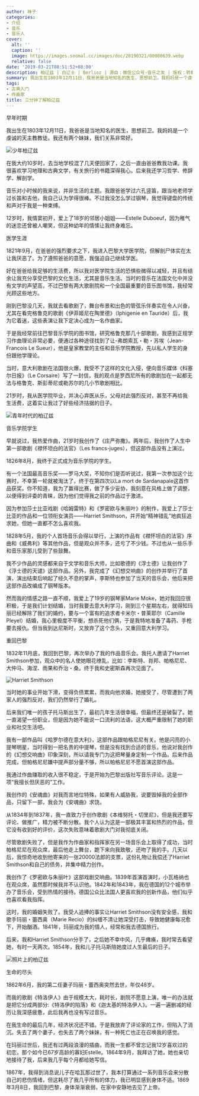 ```yaml
---
author: 袜子
categories:
- 介绍
- 音乐
- 音乐人
cover:
  alt: ''
  caption: ''
  image: https://images.soomal.cc/images/doc/20190321/00080639.webp
  relative: false
date: '2019-03-21T08:51:52+08:00'
description: 柏辽兹 | 白辽士 | Berlioz | 源自：微信公众号-音乐之友 | 版权：转载 |  平均/总评分：10.00/20
summary: 我出生在1803年12月11日，我爸爸是当地知名的医生，思想前卫。我妈妈是一个虔诚的天主教教徒。我还有两个妹妹，我们关系非常好。在我大约10岁时，去当地学校混了几天便回家了，之后一直由爸爸教我功课……
tags:
- 古典入门
- 作曲家
title: 三分钟了解柏辽兹
---
```


早年时期

我出生在1803年12月11日，我爸爸是当地知名的医生，思想前卫。我妈妈是一个虔诚的天主教教徒。我还有两个妹妹，我们关系非常好。

![少年柏辽兹](https://images.soomal.cc/images/doc/20190321/00080636_01.webp)





在我大约10岁时，去当地学校混了几天便回家了，之后一直由爸爸教我功课。我很喜欢学习地理和古典文学，有关旅行的书籍深得我心。后来我还学习哲学、修辞学、解剖学。

音乐对小时候的我来说，并非生活的主题。我跟爸爸学过六孔竖笛，跟当地老师学过长笛和吉他，我自己认为学得很棒。不过我没怎么学过钢琴，我觉得键盘的传统和声对于我是一种束缚。

12岁时，我情窦初开，爱上了18岁的邻居小姐姐――Estelle Duboeuf，因为稚气的迷恋还曾被人嘲笑，但这种幼年的情愫让我终身难忘。

医学生涯

1821年9月，在爸爸的强烈要求之下，我进入巴黎大学医学院，但解剖尸体实在太让我厌恶了。为了遵照爸爸的意愿，我强迫自己继续学医。

好在爸爸给我足够的生活费，所以我对医学院生活的恐惧些微得以减轻，并且有结余让我充分享受巴黎的文化生活，尤其是音乐生活。当时的音乐在法国文化中并没有文学的声望高，不过巴黎有两大歌剧院和一个全国最重要的音乐图书馆，我经常光顾这些地方。

刚到巴黎没几天，我就去看歌剧了，舞台布景和出色的管弦乐伴奏实在令人兴奋，尤其在看完格鲁克的歌剧《伊菲姬尼在陶里德》（Iphigenie en Tauride）后，我为它着迷，这些表演让我下定决心成为一名作曲家。

于是我经常前往巴黎音乐学院的图书馆，研究格鲁克那几十部歌剧，我感到正规学习作曲理论非常必要，便通过各种途径找到了让-弗朗索瓦・勒・苏埃（Jean-Francois Le Sueur），他是皇家教堂的主任和音乐学院教授，先以私人学生的身份跟他学理论。

当时，意大利歌剧在法国很火爆，我受不了这样的文化入侵，便向音乐媒体《科塞尔日报》（Le Corsaire）写了一封信，我的观点是罗西尼所有的歌剧加在一起都无法与格鲁克、斯彭蒂尼或勒苏尔的几小节歌剧相比。

21岁时，我从医学院毕业，并决心弃医从乐，父母对此强烈反对，甚至不再给我生活费，这着实让我过了好些经济拮据的日子。

![青年时代的柏辽兹](https://images.soomal.cc/images/doc/20190321/00080638.webp)





音乐学院学生

早就说过，我热爱作曲，21岁时我创作了《庄严弥撒》。两年后，我创作了人生中第一部歌剧《襟怀坦白的法官》（Les francs-juges），但这部作品没有上演过。

1826年8月，我终于正式成为音乐学院的学生。
 
有一个法国最高音乐奖――罗马大奖，不知你们是否听说过，我第一次参加这个比赛时，不幸第一轮就被淘汰了，终于在第四次以La mort de Sardanapale这首作品获奖。你不知道，我为了赢得比赛，做了多少妥协，我刻意在风格上做了调整，以便得到评委的青睐，因为他们觉得我之前的作品过于激进。

因为参加莎士比亚戏剧《哈姆雷特》和《罗密欧与朱丽叶》的制作，我爱上了莎士比亚的作品和一位领衔女演员――Harriet Smithson，并开始“精神错乱”地疯狂追求她，但她一直都不怎么喜欢我。

1828年5月，我的个人首场音乐会得以举行，上演的作品有《襟怀坦白的法官》序曲和《威弗利》等其他作品，但是观众并不多，还亏了不少钱。不过也从一些乐手和音乐家那儿受到了些鼓舞。

我不少作品的灵感都来自于文学和音乐大师，比如歌德的《浮士德》让我创作了《浮士德的天谴》这部作品。另外，我完成了《幻想交响曲》的创作并举行了首演，演出结束后响起了经久不息的掌声，李斯特也参加了当天的音乐会，他后来把这部作品改编成了钢琴版本。

然而我的情感之路一直不顺，我爱上了19岁的钢琴家Marie Moke，她对我回应很积极，于是我们计划结婚，当时我要去意大利学习，刚到三个星期左右，就得知玛丽已经解除了我们的婚约，要与一个富有的追求者卡米尔・普莱耶尔（Camille Pleyel）结婚，我心里极度不平衡，想杀死他们俩，于是我特地准备了毒药、手枪要去报仇。但当我到达尼斯时，又放弃了这个念头，又重回意大利学习。

重回巴黎

1832年11月底，我回到巴黎，再次举办了我的作品音乐会。我托人邀请了Harriet Smithson参加，观众中的名人使她眼花缭乱，比如：李斯特、肖邦、帕格尼尼、大仲马、海涅、雨果和乔治・桑。终于我和史密斯森再次见面了。

![Harriet Smithson](https://images.soomal.cc/images/doc/20190321/00080637_01.webp)




 
当时她的事业开始下滑，变得负债累累，而我向他求婚，她接受了，尽管遭到了两家人的强烈反对，我们仍然举行了婚礼。

后来我们唯一的孩子托马斯出生了，最初几年生活很幸福，但最终还是破裂了。她一直渴望一份职业，但是因为她不能说一口流利的法语，这大概严重限制了她的职业和社交生活吧。

我有一部作品叫《哈罗尔德在意大利》，这部作品跟帕格尼尼有关。他是闪亮的小提琴明星，当时得到一把名贵的中提琴，但是没有找到合适的音乐，他说对我创作的《幻想交响曲》印象深刻，所以请我专门为这把琴量身定制一个作品。后来作品完成，但帕格尼尼嫌中提声部分量不够，所以帕格尼尼不愿首演这部作品。

我通过作曲赚取的收入很不稳定，于是开始为巴黎出版社写音乐评论。这是一项“我擅长但厌恶的”工作。
 
我创作的《安魂曲》对我而言地位特殊，如果有人威胁我，说要毁掉我的全部作品，只留下一部，我会为《安魂曲》求饶。

从1834年到1837年，我一直致力于创作歌剧《本维努托・切里尼》，但是我还要写评论、做推广，精力被不断分散。我个人认为这是一部极其丰富和热烈的作品，但它没有收到好的评价，这次失败意味着歌剧大门对我彻底关闭。

尽管歌剧失败了，但是我作为作曲家和指挥家在另一场音乐会上取得了成功，当时帕格尼尼在观众席，最后他走上舞台，跪下来向我致敬，还吻了我的手。几天以后，我惊奇地收到他寄来的一张20000法郎的支票，这份礼物让我偿还了Harriet Smithson和自己的债务，并集中精力创作。

我创作了《罗密欧与朱丽叶》这部戏剧交响曲。1839年首演首演时，小瓦格纳也在观众席，虽然那时候我并不认识他。1842年和1843年，我在德国的12个城市举办了音乐会，受到热情的接待。德国公众比法国人更喜欢我的创新作品，他们似乎也喜欢看我指挥。

这时，我的婚姻失败了。我受人追捧的事实让Harriet Smithson没有安全感，我和歌手玛丽・蕾西奥（Marie Recio）的纠缠不清让她深受打击，导致她健康每况愈下，开始酗酒。1841年，玛丽成为我的情人，经常和我去德国旅行。

后来，我和Harriet Smithson分手了，之后她不幸中风，几乎瘫痪，我时常去看望她，有时一天两次。1854年，我和儿子托马斯陪她度过人生最后的日子。

![照片上的柏辽兹](https://images.soomal.cc/images/doc/20190321/00080639.webp)





生命的尽头

1862年6月，我的第二任妻子玛丽・蕾西奥突然去世，年仅48岁。
 
而我的歌剧《特洛伊人》由于规模太大，耗时长，剧院不愿意上演，唯一的办法就是把它分成两部分:《特洛伊的陷落》和《迦太基的特洛伊人》。一遍一遍删减的经历让我深感疲惫，此后我再也没有写过音乐。

在我生命的最后几年，经济状况还不错。于是我放弃了评论家的工作，但陷入了消沉。失去了两个妻子，也失去了两个妹妹，有一种死亡也正在召唤我的感觉。

在玛丽过世后，我还有过两段浪漫的插曲，而我一生都不曾忘记我12岁喜欢过的初恋，那个如今已67岁高龄的寡妇Estelle。1864年9月，我拜访了她，她也亲切地接待了我，后来我几乎每个月都给她写信。

1867年，我得到消息说儿子在哈瓦那过世了，我本打算通过一系列音乐会来分散自己的悲伤情绪，但这耗尽了我几乎所有的体力，我已明显感到身体不适。1869年3月8日，我回到巴黎，身体渐渐衰弱，在家中安静地去见了上帝。